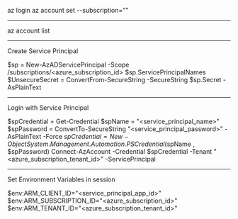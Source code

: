 az login
az account set --subscription=""             


*************************************************
az account list


************************************************
Create Service Principal

$sp = New-AzADServicePrincipal -Scope /subscriptions/<azure_subscription_id>
$sp.ServicePrincipalNames
$UnsecureSecret = ConvertFrom-SecureString -SecureString $sp.Secret -AsPlainText

***********************************************
Login with Service Principal

$spCredential = Get-Credential
$spName = "<service_principal_name>"
$spPassword = ConvertTo-SecureString "<service_principal_password>" -AsPlainText -Force
$spCredential = New-Object System.Management.Automation.PSCredential($spName , $spPassword)
Connect-AzAccount -Credential $spCredential -Tenant "<azure_subscription_tenant_id>" -ServicePrincipal


**********************************************
Set Environment Variables in session

$env:ARM_CLIENT_ID="<service_principal_app_id>"
$env:ARM_SUBSCRIPTION_ID="<azure_subscription_id>"
$env:ARM_TENANT_ID="<azure_subscription_tenant_id>"


